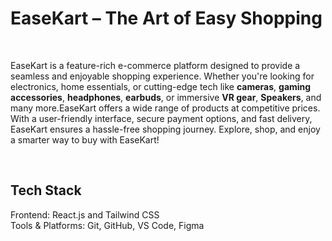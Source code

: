 <h1>EaseKart – The Art of Easy Shopping</h1>
<br />
<p>EaseKart is a feature-rich e-commerce platform designed to provide a seamless and enjoyable shopping experience. Whether you're looking for electronics, home essentials, or cutting-edge tech like <strong>cameras</strong>, <strong>gaming accessories</strong>, <strong>headphones</strong>, <strong>earbuds</strong>, or immersive <strong>VR gear</strong>, <strong>Speakers</strong>, and many more.EaseKart offers a wide range of products at competitive prices. With a user-friendly interface, secure payment options, and fast delivery, EaseKart ensures a hassle-free shopping journey. Explore, shop, and enjoy a smarter way to buy with EaseKart!</p>

<br/>
<h2> Tech Stack</h2>
Frontend: React.js and Tailwind CSS 
<br/>
Tools & Platforms: Git, GitHub, VS Code, Figma
